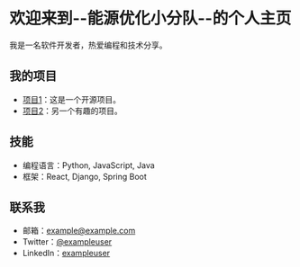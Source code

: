 # 欢迎来到--能源优化小分队--的个人主页

我是一名软件开发者，热爱编程和技术分享。

## 我的项目
- [项目1](https://github.com/exampleuser/project1)：这是一个开源项目。
- [项目2](https://github.com/exampleuser/project2)：另一个有趣的项目。

## 技能
- 编程语言：Python, JavaScript, Java
- 框架：React, Django, Spring Boot

## 联系我
- 邮箱：example@example.com
- Twitter：[@exampleuser](https://twitter.com/exampleuser)
- LinkedIn：[exampleuser](https://linkedin.com/in/exampleuser)
